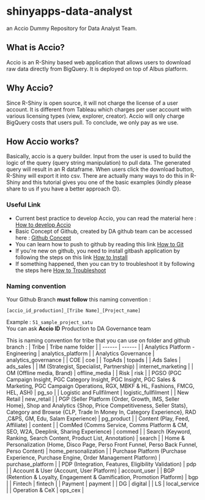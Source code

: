 # shinyapps-data-analyst
an Accio Dummy Repository for Data Analyst Team.

## What is Accio?
Accio is an R-Shiny based web application that allows users to download raw data directly from BigQuery. It is deployed on top of Albus platform.

## Why Accio?
Since R-Shiny is open source, it will not charge the license of a user account. It is different from Tableau which charges per user account with various licensing types (view, explorer, creator). Accio will only charge BigQuery costs that users pull. To conclude, we only pay as we use.

## How Accio works?
Basically, accio is a query builder. Input from the user is used to build the logic of the query (query string manipulation) to pull data. The generated query will result in an R dataframe. When users click the download button, R-Shiny will export it into csv. There are actually many ways to do this in R-Shiny and this tutorial gives you one of the basic examples (kindly please share to us if you have a better approach 😊).

### Useful Link
- Current best practice to develop Accio, you can read the material here :  [How to develop Accio]
- Basic Concept of Github, created by DA github team can be accessed here : [Github Concept]
- You can learn how to push to github by reading this link [How to Git]
- If you're new on github, you need to install gitbash application by following the steps on this link [How to Install]
- If something happened, then you can try to troubleshoot it by following the steps here [How to Troubleshoot]

### Naming convention
Your Github Branch  **must follow** this naming convention :

``
[accio_id_production]_[Tribe Name]_[Project_name]
``

Example :
``51_sample_project_satu``\
You can ask **Accio ID** Production to DA Governance team 

This is naming convention for tribe that you can use on folder and github branch :
| Tribe | Tribe name folder |
| ------ | ------ |
| Analytics Platform - Engineering | analytics_platform |
| Analytics Governance | analytics_governance |
| COE | coe |
| TopAds | topads |
| Ads Sales | ads_sales |
| IM (Strategist, Specialist, Partnership) | internet_marketing |
| OM (Offline media, Brand) | offline_media |
| Risk | risk |
| PGSO (PGC Campaign Insight, PGC Category Insight, PGC Insight, PGC Sales & Marketing, PGC Campaign Operations, RGX, MBKF & HL, Fashions, FMCG, HEL, ASH) | pg_so |
| Logistic and Fullfilment | logistic_fullfilment |
| New Retail | new_retail |
| PGP (Seller Platform {Order, Growth, IMS, Seller Home}, Shop and Analytics {Shop, Price Competitiveness, Seller Stats}, Category and Browse {CLP, Trade In Money In, Category Experience}, RAD ,C&PS, GM, Edu, Salam Experience) | pg_product |
| Content (Play, Feed, Affiliate) | content |
| ComMed (Comms Service, Comms Platform & CM, SEO, W2A, Deeplink, Sharing Experience) | commed |
| Search (Keyword, Ranking, Search Content, Product List, Annotation) | search |
| Home & Personalization (Home, Disco Page, Perso Front Funnel, Perso Back Funnel, Perso Content) | home_personalization |
| Purchase Platform (Purchase Experience, Purchase Engine, Order Management Platform) | purchase_platform |
| PDP (Integration, Features, Eligibility Validation) | pdp |
| Account & User (Account, User Platform) | account_user |
| BGP (Retention & Loyalty, Engagement & Gamification, Promotion Platform) | bgp |
| Fintech | fintech |
| Payment | payment |
| DG | digital |
| LS | local_service |
| Operation & CeX | ops_cex |




[//]: # (These are reference links used in the body of this note and get stripped out when the markdown processor does its job. There is no need to format nicely because it shouldn't be seen. Thanks SO - http://stackoverflow.com/questions/4823468/store-comments-in-markdown-syntax)

   [How to develop Accio]: <https://tokopedia.atlassian.net/wiki/spaces/DAS/pages/1377568136/How+to+develop+Accio#What-is-Accio%3F>
   [How to Git]: <https://tokopedia.atlassian.net/wiki/spaces/DAS/pages/1431834998/Step+for+Data+Analyst+to+Push+Accio+to+Github>
   [How to Install]: <https://tokopedia.atlassian.net/wiki/spaces/DAS/pages/1431769881/Install+Gitbash+Initial+Configuration>
   [How to Troubleshoot]: <https://tokopedia.atlassian.net/wiki/spaces/DAS/pages/1431442924/Github+Troubleshooting>
   [Github Concept]: <https://docs.google.com/presentation/d/19tGwYHbOSb-l5GOV5yAKo0xPDH_Dtds7f8C07X_l-Lw/edit?ts=6010ddb5#slide=id.g8ffe6315f1_5_1176>



